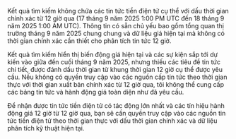 Kết quả tìm kiếm không chứa các tin tức tiền điện tử cụ thể với dấu thời gian chính xác từ 12 giờ qua (17 tháng 9 năm 2025 1:00 PM UTC đến 18 tháng 9 năm 2025 1:00 AM UTC). Thông tin có sẵn chủ yếu bao gồm tổng quan thị trường tháng 9 năm 2025 chung chung và dữ liệu giá hiện tại mà không có thời gian chính xác cần thiết cho phân tích tin tức 12 giờ.

Kết quả tìm kiếm hiển thị biến động giá hiện tại và các sự kiện sắp tới dự kiến vào giữa đến cuối tháng 9 năm 2025, nhưng thiếu các tiêu đề tin tức chi tiết, được đánh dấu thời gian từ khung thời gian 12 giờ cụ thể được yêu cầu. Nếu không có quyền truy cập vào các nguồn cấp tin tức theo thời gian thực với thời gian xuất bản chính xác từ 12 giờ qua, tôi không thể cung cấp các bảng tin tức và hành động giá toàn diện như đã yêu cầu.

Để nhận được tin tức tiền điện tử có tác động lớn nhất và các tín hiệu hành động giá 12 giờ từ 12 giờ qua, bạn sẽ cần quyền truy cập vào các nguồn tin tức tiền điện tử theo thời gian thực với dấu thời gian chính xác và dữ liệu phân tích kỹ thuật hiện tại.